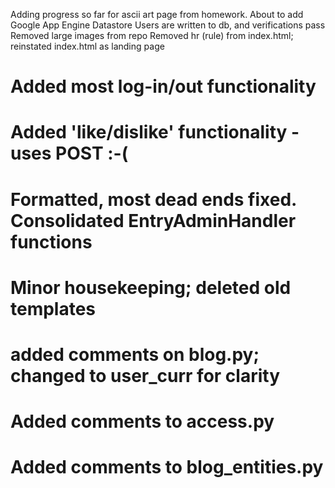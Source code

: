 Adding progress so far for ascii art page from homework. About to add Google App Engine Datastore
Users are written to db, and verifications pass
Removed large images from repo
Removed hr (rule) from index.html; reinstated index.html as landing page
# Added most log-in/out functionality
# Added 'like/dislike' functionality - uses POST :-(
# Formatted, most dead ends fixed. Consolidated EntryAdminHandler functions
# Minor housekeeping; deleted old templates
# added comments on blog.py; changed to user_curr for clarity
# Added comments to access.py
# Added comments to blog_entities.py
